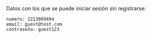 Datos con los que se puede iniciar sesión sin registrarse:

    numero: 2213989494
    email: guest@test.com
    contraseña: guest123

